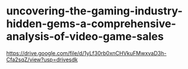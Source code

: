 # uncovering-the-gaming-industry-hidden-gems-a-comprehensive-analysis-of-video-game-sales

https://drive.google.com/file/d/1yLf30rb0xnCHVkuFMwxvaD3h-Cfa2sqZ/view?usp=drivesdk

